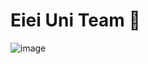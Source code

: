# Eiei Uni Team 👋

![image](https://i.pinimg.com/564x/9e/bf/a9/9ebfa99ee766bd67f6d3101778748504.jpg)

